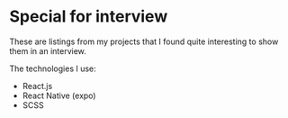 # Special for interview

These are listings from my projects that I found quite interesting to show them in an interview.

The technologies I use:
- React.js
- React Native (expo)
- SCSS

